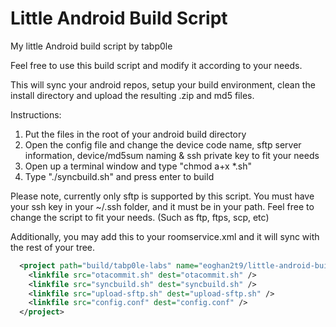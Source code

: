# Little Android Build Script
My little Android build script by tabp0le

Feel free to use this build script and modify it according to your needs.

This will sync your android repos, setup your build environment, clean the install directory and upload the resulting .zip and md5 files.

Instructions:
1. Put the files in the root of your android build directory
2. Open the config file and change the device code name, sftp server information, device/md5sum naming & ssh private key to fit your needs
3. Open up a terminal window and type "chmod a+x *.sh"
4. Type "./syncbuild.sh" and press enter to build

Please note, currently only sftp is supported by this script. You must have your ssh key in your ~/.ssh folder, and it must be in your path. Feel free to change the script to fit your needs. (Such as ftp, ftps, scp, etc)

Additionally, you may add this to your roomservice.xml and it will sync with the rest of your tree.
```xml 
  <project path="build/tabp0le-labs" name="eoghan2t9/little-android-build-script" remote="github" revision="master">
    <linkfile src="otacommit.sh" dest="otacommit.sh" />
    <linkfile src="syncbuild.sh" dest="syncbuild.sh" />
    <linkfile src="upload-sftp.sh" dest="upload-sftp.sh" />
    <linkfile src="config.conf" dest="config.conf" />
  </project>
```
